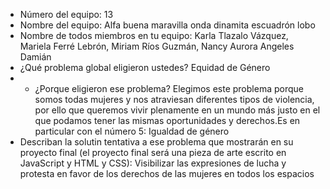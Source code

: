 - Número del equipo:    13      
- Nombre del equipo:    Alfa buena maravilla onda dinamita escuadrón lobo
- Nombre de todos miembros en tu equipo:        Karla Tlazalo Vázquez, Mariela Ferré Lebrón, Miriam Ríos Guzmán, Nancy Aurora  Angeles Damián
- ¿Qué problema global eligieron ustedes? Equidad de Género
- - ¿Porque eligieron ese problema? Elegimos este problema porque somos todas mujeres y nos atraviesan diferentes tipos de violencia, por ello que queremos vivir plenamente en un mundo más justo en el que podamos tener las mismas oportunidades y derechos.Es en particular con el número 5: Igualdad de género
- Describan la solutin tentativa a ese problema que mostrarán en su proyecto final (el proyecto final será una pieza de arte escrito en JavaScript y HTML y CSS): 
Visibilizar las expresiones de lucha y protesta en favor de los derechos de las mujeres en todos los espacios
